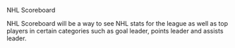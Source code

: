 NHL Scoreboard

NHL Scoreboard will be a way to see NHL stats for the league as well as top players in certain
categories such as goal leader, points leader and assists leader.
